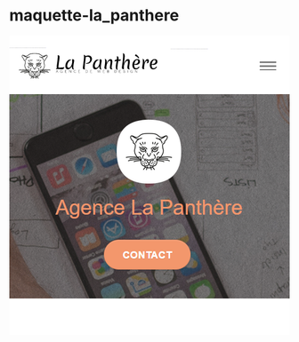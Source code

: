 # maquette-la_panthere

[![contact](https://github.com/franckdun/maquette-la_panthere/blob/main/img/readme.PNG)](https://franckdun.github.io/maquette-la_panthere/)
